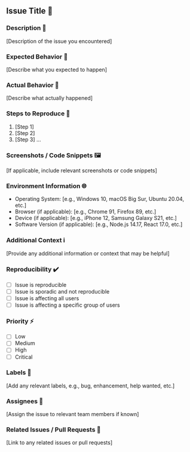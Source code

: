 ## Issue Title 🚀

### Description 📝
[Description of the issue you encountered]

### Expected Behavior 🧭
[Describe what you expected to happen]

### Actual Behavior 🐞
[Describe what actually happened]

### Steps to Reproduce 📝
1. [Step 1]
2. [Step 2]
3. [Step 3]
...

### Screenshots / Code Snippets 🖼️
[If applicable, include relevant screenshots or code snippets]

### Environment Information 🌐
- Operating System: [e.g., Windows 10, macOS Big Sur, Ubuntu 20.04, etc.]
- Browser (if applicable): [e.g., Chrome 91, Firefox 89, etc.]
- Device (if applicable): [e.g., iPhone 12, Samsung Galaxy S21, etc.]
- Software Version (if applicable): [e.g., Node.js 14.17, React 17.0, etc.]

### Additional Context ℹ️
[Provide any additional information or context that may be helpful]

### Reproducibility ✔️
- [ ] Issue is reproducible
- [ ] Issue is sporadic and not reproducible
- [ ] Issue is affecting all users
- [ ] Issue is affecting a specific group of users

### Priority ⚡
- [ ] Low
- [ ] Medium
- [ ] High
- [ ] Critical

### Labels 🔖
[Add any relevant labels, e.g., bug, enhancement, help wanted, etc.]

### Assignees 👥
[Assign the issue to relevant team members if known]

### Related Issues / Pull Requests 🔗
[Link to any related issues or pull requests]
